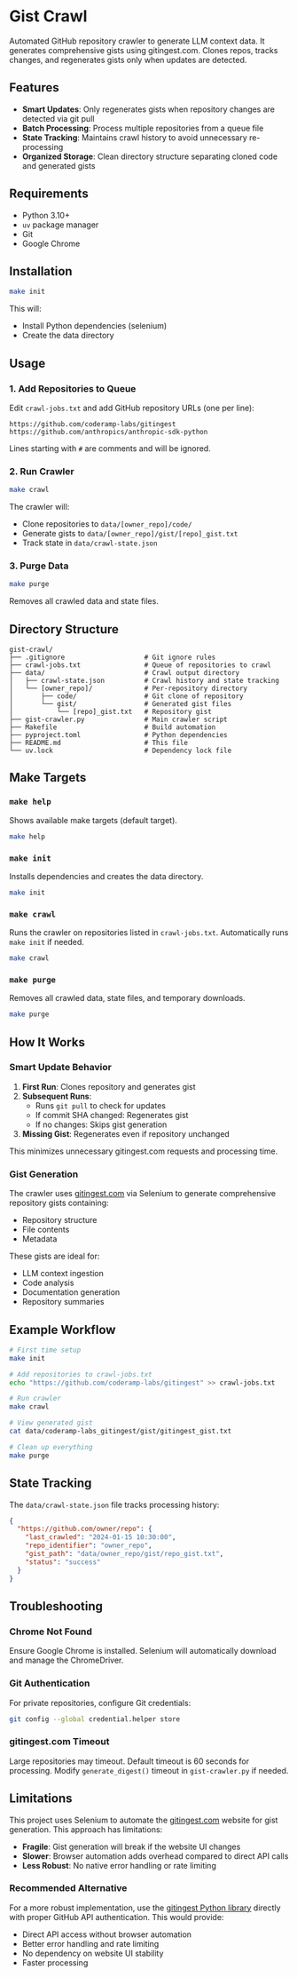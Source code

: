 # Gist Crawl

Automated GitHub repository crawler to generate LLM context data. It generates comprehensive gists using gitingest.com. Clones repos, tracks changes, and regenerates gists only when updates are detected.

## Features

- **Smart Updates**: Only regenerates gists when repository changes are detected via git pull
- **Batch Processing**: Process multiple repositories from a queue file
- **State Tracking**: Maintains crawl history to avoid unnecessary re-processing
- **Organized Storage**: Clean directory structure separating cloned code and generated gists

## Requirements

- Python 3.10+
- `uv` package manager
- Git
- Google Chrome

## Installation

```bash
make init
```

This will:
- Install Python dependencies (selenium)
- Create the data directory

## Usage

### 1. Add Repositories to Queue

Edit `crawl-jobs.txt` and add GitHub repository URLs (one per line):

```
https://github.com/coderamp-labs/gitingest
https://github.com/anthropics/anthropic-sdk-python
```

Lines starting with `#` are comments and will be ignored.

### 2. Run Crawler

```bash
make crawl
```

The crawler will:
- Clone repositories to `data/[owner_repo]/code/`
- Generate gists to `data/[owner_repo]/gist/[repo]_gist.txt`
- Track state in `data/crawl-state.json`

### 3. Purge Data

```bash
make purge
```

Removes all crawled data and state files.

## Directory Structure

```
gist-crawl/
├── .gitignore                    # Git ignore rules
├── crawl-jobs.txt                # Queue of repositories to crawl
├── data/                         # Crawl output directory
│   ├── crawl-state.json          # Crawl history and state tracking
│   └── [owner_repo]/             # Per-repository directory
│       ├── code/                 # Git clone of repository
│       └── gist/                 # Generated gist files
│           └── [repo]_gist.txt   # Repository gist
├── gist-crawler.py               # Main crawler script
├── Makefile                      # Build automation
├── pyproject.toml                # Python dependencies
├── README.md                     # This file
└── uv.lock                       # Dependency lock file
```

## Make Targets

### `make help`

Shows available make targets (default target).

```bash
make help
```

### `make init`

Installs dependencies and creates the data directory.

```bash
make init
```

### `make crawl`

Runs the crawler on repositories listed in `crawl-jobs.txt`. Automatically runs `make init` if needed.

```bash
make crawl
```

### `make purge`

Removes all crawled data, state files, and temporary downloads.

```bash
make purge
```

## How It Works

### Smart Update Behavior

1. **First Run**: Clones repository and generates gist
2. **Subsequent Runs**:
   - Runs `git pull` to check for updates
   - If commit SHA changed: Regenerates gist
   - If no changes: Skips gist generation
3. **Missing Gist**: Regenerates even if repository unchanged

This minimizes unnecessary gitingest.com requests and processing time.

### Gist Generation

The crawler uses [gitingest.com](https://gitingest.com/) via Selenium to generate comprehensive repository gists containing:
- Repository structure
- File contents
- Metadata

These gists are ideal for:
- LLM context ingestion
- Code analysis
- Documentation generation
- Repository summaries

## Example Workflow

```bash
# First time setup
make init

# Add repositories to crawl-jobs.txt
echo "https://github.com/coderamp-labs/gitingest" >> crawl-jobs.txt

# Run crawler
make crawl

# View generated gist
cat data/coderamp-labs_gitingest/gist/gitingest_gist.txt

# Clean up everything
make purge
```

## State Tracking

The `data/crawl-state.json` file tracks processing history:

```json
{
  "https://github.com/owner/repo": {
    "last_crawled": "2024-01-15 10:30:00",
    "repo_identifier": "owner_repo",
    "gist_path": "data/owner_repo/gist/repo_gist.txt",
    "status": "success"
  }
}
```

## Troubleshooting

### Chrome Not Found

Ensure Google Chrome is installed. Selenium will automatically download and manage the ChromeDriver.

### Git Authentication

For private repositories, configure Git credentials:

```bash
git config --global credential.helper store
```

### gitingest.com Timeout

Large repositories may timeout. Default timeout is 60 seconds for processing. Modify `generate_digest()` timeout in `gist-crawler.py` if needed.

## Limitations

This project uses Selenium to automate the [gitingest.com](https://gitingest.com/) website for gist generation. This approach has limitations:

- **Fragile**: Gist generation will break if the website UI changes
- **Slower**: Browser automation adds overhead compared to direct API calls
- **Less Robust**: No native error handling or rate limiting

### Recommended Alternative

For a more robust implementation, use the [gitingest Python library](https://github.com/coderamp-labs/gitingest) directly with proper GitHub API authentication. This would provide:
- Direct API access without browser automation
- Better error handling and rate limiting
- No dependency on website UI stability
- Faster processing
